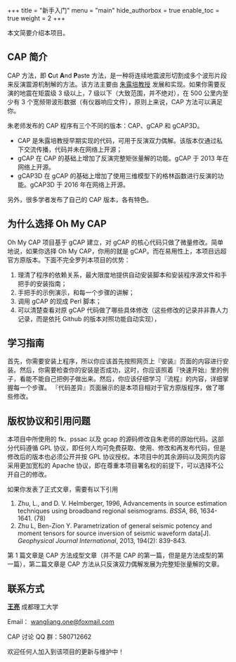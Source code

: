 +++
title = "新手入门"
menu = "main"
hide_authorbox = true
enable_toc = true
weight = 2
+++

本文简要介绍本项目。

## CAP 简介

CAP 方法，即 **C**ut **A**nd **P**aste 方法，是一种将连续地震波形切割成多个波形片段来反演震源机制解的方法。该方法主要由 [朱露培教授](http://www.eas.slu.edu/People/LZhu/home.html) 发展和实现。如果你需要反演的地震在矩震级 3 级以上，7 级以下（大致范围，并不绝对），在 500 公里内至少有 3 个宽频带波形数据（有仪器响应文件），原则上来说，CAP 方法可以满足你。

朱老师发布的 CAP 程序有三个不同的版本：CAP、gCAP 和 gCAP3D。

- CAP 是朱露培教授早期实现的代码，可用于反演双力偶解。该版本仅通过私下交流传播，代码并未在网络上开源；
- gCAP 在 CAP 的基础上增加了反演完整矩张量解的功能。gCAP 于 2013 年在网络上开源。
- gCAP3D 在 gCAP 的基础上增加了使用三维模型下的格林函数进行反演的功能。gCAP3D 于 2016 年在网络上开源。

另外，很多学者发布了自己的 CAP 版本，各有特色。

## 为什么选择 Oh My CAP

Oh My CAP 项目基于 gCAP 建立，对 gCAP 的核心代码只做了微量修改。简单地说，如果你选择 Oh My CAP，你用的就是 gCAP。而在易用性上，本项目远超官方原版本。下面不完全罗列本项目的优势：

1. 理清了程序的依赖关系，最大限度地提供自动安装脚本和安装程序源文件和手把手的安装指南；
2. 手把手的示例演示，和每一个步骤的讲解；
3. 调用 gCAP 的现成 Perl 脚本；
4. 可以清楚查看对原 gCAP 代码做了哪些具体修改（这些修改的记录并非靠人力记录，而是依托 Github 的版本对照功能自动实现），

## 学习指南

首先，你需要安装上程序，所以你应该首先按照网页上『安装』页面的内容进行安装。然后，你需要检查你的安装是否成功，这时，你应该照着『快速开始』里的例子，看能不能自己把例子做出来。然后，你应该仔细学习『流程』的内容，详细掌握每一个步骤。
『代码差异』页面展示的是本项目相对于官方原版程序，做了哪些修改。

## 版权协议和引用问题

本项目中所使用的 fk、pssac 以及 gcap 的源码修改自朱老师的原始代码。这部分代码遵循 GPL 协议，即任何人均可免费获取、使用、修改和再发布代码，但是修改后的版本也必须公开并按 GPL 协议授权。本项目中的其余源码以及网页内容采用更加宽松的 Apache 协议，即在尊重本项目署名权的前提下，可以选择不公开自己的修改。

如果你发表了正式文章，需要有以下引用

1. Zhu, L., and D. V. Helmberger, 1996, Advancements in source estimation techniques using broadband regional seismograms. *BSSA*, 86, 1634-1641. (78)
2. Zhu L, Ben-Zion Y. Parametrization of general seismic potency and moment tensors for source inversion of seismic waveform data[J]. *Geophysical Journal International*, 2013, 194(2): 839-843.

第 1 篇文章是 CAP 方法成型文章（并不是 CAP 的第一篇，但是是方法成型的第一篇），第二篇文章是 CAP 方法从只反演双力偶解发展为完整矩张量解的文章。

## 联系方式

__[王亮](http://wangliang.one)__  成都理工大学

Email： [wangliang.one@foxmail.com]()

CAP 讨论 QQ 群：580712662

欢迎任何人加入到该项目的更新与维护中！

